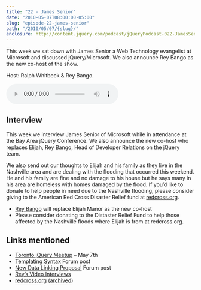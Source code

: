 ```yaml
---
title: "22 - James Senior"
date: "2010-05-07T08:00:00-05:00"
slug: "episode-22-james-senior"
path: "/2010/05/07/{slug}/"
enclosure: http://content.jquery.com/podcast/jQueryPodcast-022-JamesSenior.mp3
---
```

This week we sat down with James Senior a Web Technology evangelist at Microsoft and discussed jQuery/Microsoft.  We also announce Rey Bango as the new co-host of the show.

Host: Ralph Whitbeck &amp; Rey Bango.

<audio src="http://content.jquery.com/podcast/jQueryPodcast-022-JamesSenior.mp3" controls=""></audio>

## Interview

This week we interview James Senior of Microsoft while in attendance at the Bay Area jQuery Conference. We also announce the new co-host who replaces Elijah, Rey Bango, Head of Developer Relations on the jQuery team.

We also send out our thoughts to Elijah and his family as they live in the Nashville area and are dealing with the flooding that occurred this weekend. He and his family are fine and no damage to his house but he says many in his area are homeless with homes damaged by the flood. If you’d like to donate to help people in need due to the Nashville flooding, please consider giving to the American Red Cross Disaster Relief fund at [redcross.org](https://www.redcross.org/).

* [Rey Bango](https://blog.reybango.com/about/) will replace Elijah Manor as the new co-host
* Please consider donating to the Distaster Relief Fund to help those affected by the Nashville floods where Elijah is from at redcross.org.

## Links mentioned

* [Toronto jQuery Meetup](http://web.archive.org/web/20110107093902/http://meetups.jquery.com/events/jquery-meetup-toronto-2010) – May 7th
* [Templating Syntax](http://web.archive.org/web/20100410205749/http://forum.jquery.com/topic/templating-syntax) Forum post
* [New Data Linking Proposal](http://web.archive.org/web/20100502013901/http://forum.jquery.com/topic/proposal-for-adding-data-linking-to-jquery) Forum post
* [Rey’s Video Interviews](https://blog.reybango.com/2010/05/05/video-interviews-part-1-steve-souders-googles-performance-evangelist-talks-performance-and-mobile-yahoos-gonzalo-cordero-discusses-bayjax/)
* [redcross.org](https://www.redcross.org/) ([archived](http://web.archive.org/web/20101103215847/http://www.redcross.org/))
